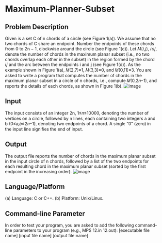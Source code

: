 # Maximum-Planner-Subset
## Problem Description
Given is a set C of n chords of a circle (see Figure 1(a)). We assume that no two chords of C share an endpoint. Number the endpoints of these chords from 0 to 2n − 1, clockwise around the circle (see Figure 1(c)). Let 𝑀(𝑖,𝑗), 𝑖≤𝑗, denote the number of chords in the maximum planar subset (i.e., no two chords overlap each other in the subset) in the region formed by the chord 𝑖𝑗 and the arc between the endpoints i and j (see Figure 1(d)). As the example shown in Figure 1(a), 𝑀(2,7)=1, 𝑀(3,3)=0, and 𝑀(0,11)=3. You are asked to write a program that computes the number of chords in the maximum planar subset in a circle of n chords, i.e., compute 𝑀(0,2𝑛−1), and reports the details of each chords, as shown in Figure 1(b).
![image](https://github.com/user-attachments/assets/6af4171b-1cf7-4206-900c-f0bc4b015cca)
## Input
The input consists of an integer 2n, 1≤𝑛≤10000, denoting the number of vertices on a circle, followed by n lines, each containing two integers a and b (0≤𝑎,𝑏≤2𝑛−1), denoting two endpoints of a chord. A single “0” (zero) in the input line signifies the end of input.
## Output
The output file reports the number of chords in the maximum planar subset in the input circle of n chords, followed by a list of the two endpoints for each resulting chord in the maximum planar subset (sorted by the first endpoint in the increasing order).
![image](https://github.com/user-attachments/assets/c7b03302-2401-41a0-94d8-c85b6ae74db3)
## Language/Platform
(a) Language: C or C++.
(b) Platform: Unix/Linux.
## Command-line Parameter
In order to test your program, you are asked to add the following command-line parameters to your program 
(e.g., MPS 12.in 12.out):
[executable file name] [input file name] [output file name]
